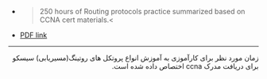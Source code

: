- >250 hours of Routing protocols practice summarized based on CCNA cert materials.<
- [PDF link](https://github.com/Nateghi7/PNU_3993_AR/blob/main/Routing-Protocols-Summary/CCNA%20Routing%20Protocols.pdf) 
------------
<p dir="rtl">
زمان مورد نظر برای کارآموزی به آموزش انواع پروتکل های روتینگ(مسیریابی) سیسکو برای دریافت مدرک ccna اختصاص داده شده است.
</p>

